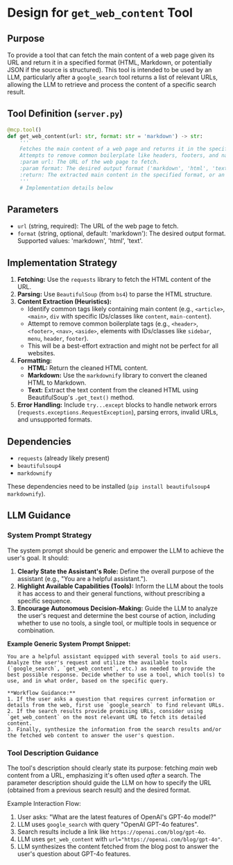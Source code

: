# Design for `get_web_content` Tool

## Purpose

To provide a tool that can fetch the main content of a web page given its URL and return it in a specified format (HTML, Markdown, or potentially JSON if the source is structured).
This tool is intended to be used by an LLM, particularly after a `google_search` tool returns a list of relevant URLs, allowing the LLM to retrieve and process the content of a specific search result.

## Tool Definition (`server.py`)

```python
@mcp.tool()
def get_web_content(url: str, format: str = 'markdown') -> str:
    '''
    Fetches the main content of a web page and returns it in the specified format.
    Attempts to remove common boilerplate like headers, footers, and navigation.
    :param url: The URL of the web page to fetch.
    :param format: The desired output format ('markdown', 'html', 'text'). Defaults to 'markdown'.
    :return: The extracted main content in the specified format, or an error message.
    '''
    # Implementation details below
```

## Parameters

-   `url` (string, required): The URL of the web page to fetch.
-   `format` (string, optional, default: 'markdown'): The desired output format. Supported values: 'markdown', 'html', 'text'.

## Implementation Strategy

1.  **Fetching:** Use the `requests` library to fetch the HTML content of the URL.
2.  **Parsing:** Use `BeautifulSoup` (from `bs4`) to parse the HTML structure.
3.  **Content Extraction (Heuristics):**
    *   Identify common tags likely containing main content (e.g., `<article>`, `<main>`, `div` with specific IDs/classes like `content`, `main-content`).
    *   Attempt to remove common boilerplate tags (e.g., `<header>`, `<footer>`, `<nav>`, `<aside>`, elements with IDs/classes like `sidebar`, `menu`, `header`, `footer`).
    *   This will be a best-effort extraction and might not be perfect for all websites.
4.  **Formatting:**
    *   **HTML:** Return the cleaned HTML content.
    *   **Markdown:** Use the `markdownify` library to convert the cleaned HTML to Markdown.
    *   **Text:** Extract the text content from the cleaned HTML using BeautifulSoup's `.get_text()` method.
5.  **Error Handling:** Include `try...except` blocks to handle network errors (`requests.exceptions.RequestException`), parsing errors, invalid URLs, and unsupported formats.

## Dependencies

-   `requests` (already likely present)
-   `beautifulsoup4`
-   `markdownify`

These dependencies need to be installed (`pip install beautifulsoup4 markdownify`).

## LLM Guidance

### System Prompt Strategy

The system prompt should be generic and empower the LLM to achieve the user's goal. It should:

1.  **Clearly State the Assistant's Role:** Define the overall purpose of the assistant (e.g., "You are a helpful assistant.").
2.  **Highlight Available Capabilities (Tools):** Inform the LLM about the tools it has access to and their general functions, without prescribing a specific sequence.
3.  **Encourage Autonomous Decision-Making:** Guide the LLM to analyze the user's request and determine the best course of action, including whether to use no tools, a single tool, or multiple tools in sequence or combination.

**Example Generic System Prompt Snippet:**

```
You are a helpful assistant equipped with several tools to aid users. Analyze the user's request and utilize the available tools (`google_search`, `get_web_content`, etc.) as needed to provide the best possible response. Decide whether to use a tool, which tool(s) to use, and in what order, based on the specific query.

**Workflow Guidance:**
1. If the user asks a question that requires current information or details from the web, first use `google_search` to find relevant URLs.
2. If the search results provide promising URLs, consider using `get_web_content` on the most relevant URL to fetch its detailed content.
3. Finally, synthesize the information from the search results and/or the fetched web content to answer the user's question.
```

### Tool Description Guidance

The tool's description should clearly state its purpose: fetching *main* web content from a URL, emphasizing it's often used *after* a search. The parameter description should guide the LLM on how to specify the URL (obtained from a previous search result) and the desired format.

Example Interaction Flow:

1.  User asks: "What are the latest features of OpenAI's GPT-4o model?"
2.  LLM uses `google_search` with query "OpenAI GPT-4o features".
3.  Search results include a link like `https://openai.com/blog/gpt-4o`.
4.  LLM uses `get_web_content` with `url="https://openai.com/blog/gpt-4o"`.
5.  LLM synthesizes the content fetched from the blog post to answer the user's question about GPT-4o features.